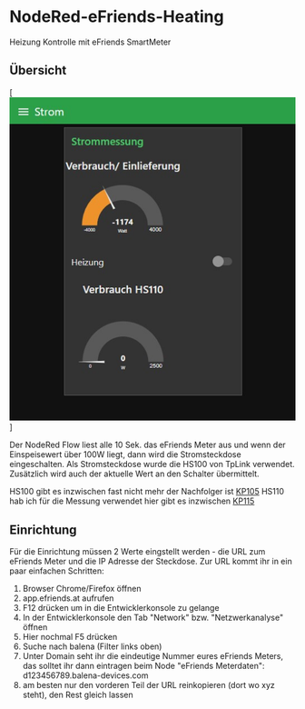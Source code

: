 # NodeRed-eFriends-Heating
Heizung Kontrolle mit eFriends SmartMeter

<!-- GETTING STARTED -->
## Übersicht

[![Product Name Screen Shot][product-screenshot]]

Der NodeRed Flow liest alle 10 Sek. das eFriends Meter aus und wenn der Einspeisewert über 100W liegt, dann wird die Stromsteckdose eingeschalten.
Als Stromsteckdose wurde die HS100 von TpLink verwendet. Zusätzlich wird auch der aktuelle Wert an den Schalter übermittelt.

HS100 gibt es inzwischen fast nicht mehr der Nachfolger ist [KP105](https://www.amazon.de/TP-Link-Kasa-KP105-funktionieren-erforderlich/dp/B08339SP84/tag=wurmcoat-21)
HS110 hab ich für die Messung verwendet hier gibt es inzwischen [KP115](https://www.amazon.de/TP-Link-KP115-Energieverbrauchskontrolle-funktioniert-Sprachsteuerung/dp/B08X18FXWS/?tag=wurmcoat-21)

## Einrichtung

Für die Einrichtung müssen 2 Werte eingstellt werden - die URL zum eFriends Meter und die IP Adresse der Steckdose.
Zur URL kommt ihr in ein paar einfachen Schritten:
1. Browser Chrome/Firefox öffnen
2. app.efriends.at aufrufen
3. F12 drücken um in die Entwicklerkonsole zu gelange
4. In der Entwicklerkonsole den Tab "Network" bzw. "Netzwerkanalyse" öffnen
5. Hier nochmal F5 drücken
6. Suche nach balena (Filter links oben)
7. Unter Domain seht ihr die eindeutige Nummer eures eFriends Meters, das solltet ihr dann eintragen beim Node "eFriends Meterdaten": d123456789.balena-devices.com
8. am besten nur den vorderen Teil der URL reinkopieren (dort wo xyz steht), den Rest gleich lassen




[product-screenshot]: images/screenshot.jpg